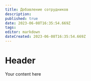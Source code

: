 ```yaml
---
title: Добавление сотрудников
description: 
published: true
date: 2023-06-08T16:35:54.669Z
tags: 
editor: markdown
dateCreated: 2023-06-08T16:35:54.669Z
---
```


# Header
Your content here